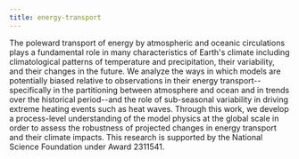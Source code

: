 ```yaml
---
title: energy-transport 
---
```


<!-- A 75-100 word paragraph describing the motivation behind these projects -->

The poleward transport of energy by atmospheric and oceanic circulations plays a fundamental role in many characteristics of Earth's climate including climatological patterns of temperature and precipitation, their variability, and their changes in the future. We analyze the ways in which models are potentially biased relative to observations in their energy transport--specifically in the partitioning between atmosphere and ocean and in trends over the historical period--and the role of sub-seasonal variability in driving extreme heating events such as heat waves. Through this work, we develop a process-level understanding of the model physics at the global scale in order to assess the robustness of projected changes in energy transport and their climate impacts. This research is supported by the National Science Foundation under Award 2311541.
